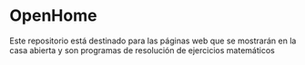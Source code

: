 # OpenHome
Este repositorio está destinado para las páginas web que se mostrarán en la casa abierta y son programas de resolución de ejercicios matemáticos

